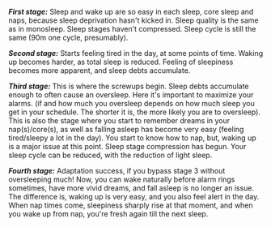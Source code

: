 ***First stage:*** 
Sleep and wake up are so easy in each sleep, core sleep and naps, because sleep deprivation hasn't kicked in. Sleep quality is the same as in monosleep. Sleep stages haven't compressed. Sleep cycle is still the same (90m one cycle, presumably).

***Second stage:*** 
Starts feeling tired in the day, at some points of time. Waking up becomes harder, as total sleep is reduced. Feeling of sleepiness becomes more apparent, and sleep debts accumulate. 

***Third stage:***
This is where the screwups begin. Sleep debts accumulate enough to often cause an oversleep. Here it's important to maximize your alarms. (if and how much you oversleep depends on how much sleep you get in your schedule. The shorter it is, the more likely you are to oversleep). This is also the stage where you start to remember dreams in your nap(s)/core(s), as well as falling asleep has become very easy (feeling tired/sleepy a lot in the day). You start to know how to nap, but, waking up is a major issue at this point. Sleep stage compression has begun. Your sleep cycle can be reduced, with the reduction of light sleep. 

***Fourth stage:*** 
Adaptation success, if you bypass stage 3 without oversleeping much! Now, you can wake naturally before alarm rings sometimes, have more vivid dreams, and fall asleep is no longer an issue. The difference is, waking up is very easy, and you also feel alert in the day. When nap times come, sleepiness sharply rise at that moment, and when you wake up from nap, you're fresh again till the next sleep.

